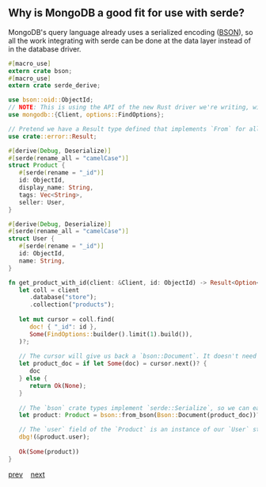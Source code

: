 ## Why is MongoDB a good fit for use with serde?

MongoDB's query language already uses a serialized encoding ([BSON](http://bsonspec.org)), so all the work integrating with serde can be done at the data layer instead of in the database driver.

```rust
#[macro_use]
extern crate bson;
#[macro_use]
extern crate serde_derive;

use bson::oid::ObjectId;
// NOTE: This is using the API of the new Rust driver we're writing, with is still under development.
use mongodb::{Client, options::FindOptions};

// Pretend we have a Result type defined that implements `From` for all the errors we could get.
use crate::error::Result;

#[derive(Debug, Deserialize)]
#[serde(rename_all = "camelCase")]
struct Product {
   #[serde(rename = "_id")]
   id: ObjectId,
   display_name: String,
   tags: Vec<String>,
   seller: User,
}

#[derive(Debug, Deserialize)]
#[serde(rename_all = "camelCase")]
struct User {
   #[serde(rename = "_id")]
   id: ObjectId,
   name: String,
}

fn get_product_with_id(client: &Client, id: ObjectId) -> Result<Option<Product>> {
   let coll = client
      .database("store");
      .collection("products");
      
   let mut cursor = coll.find(
      doc! { "_id": id },
      Some(FindOptions::builder().limit(1).build()),
   )?;
   
   // The cursor will give us back a `bson::Document`. It doesn't need any knowledge of serde to to this, since responses from the database are already sent in BSON.
   let product_doc = if let Some(doc) = cursor.next()? {
      doc  
   } else {
      return Ok(None);
   }
 
   // The `bson` crate types implement `serde::Serialize`, so we can easily convert a BSON document into our struct which implements `Deserialize`.
   let product: Product = bson::from_bson(Bson::Document(product_doc))?;

   // The `user` field of the `Product` is an instance of our `User` struct, so we can log it.
   dbg!(&product.user);
   
   Ok(Some(product))
}
```

[prev](./3)&nbsp;&nbsp;&nbsp;&nbsp;[next](./5)
